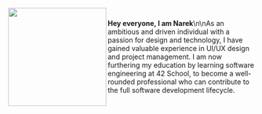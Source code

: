 <br clear="both">

<img align="left" height="200" src="https://i.pinimg.com/originals/06/60/ef/0660efe82fa3da42ed56eef013171835.gif"  />

###

<p align="left"><b>Hey everyone, I am Narek</b>\n\nAs an ambitious and driven individual with a passion for design and technology, I have gained valuable experience in UI/UX design and project management. I am now furthering my education by learning software engineering at 42 School, to become a well-rounded professional who can contribute to the full software development lifecycle.</p>

###
